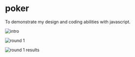 # poker
To demonstrate my design and coding abilities with javascript.

![intro](https://user-images.githubusercontent.com/1234157/34082713-3f680ed8-e331-11e7-8f9f-01153d8df447.png)

![round 1](https://user-images.githubusercontent.com/1234157/34082714-418fc5fc-e331-11e7-9617-ac862c1806b7.png)

![round 1 results](https://user-images.githubusercontent.com/1234157/34082715-4383f4be-e331-11e7-8b69-5719568b3960.png)
